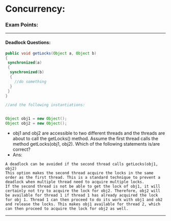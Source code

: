# Concurrency:


### Exam Points:

---

#### Deadlock Questions:
````java
public void getLocks(Object a, Object b)
{
 synchronized(a)
 {
  synchronized(b)
  {
    //do something
  }
 }
}

//and the following instantiations:


Object obj1 = new Object();
Object obj2 = new Object();

````
- obj1 and obj2 are accessible to two different threads and the threads are about to call the getLocks() method. Assume the first thread calls the method getLocks(obj1, obj2). Which of the following statements is/are correct?
- Ans: 
````text
A deadlock can be avoided if the second thread calls getLocks(obj1, obj2)
This option makes the second thread acquire the locks in the same order as the first thread. This is a standard technique to prevent a deadlock when multiple thread need to acquire multiple locks.
If the second thread is not be able to get the lock of obj1, it will certainly not try to acquire the lock for obj2. Therefore, obj2 will be available for thread 1 if thread 1 has already acquired the lock for obj 1. Thread 1 can then proceed to do its work with obj1 and ob2 and release the locks. This makes obj1 available for thread 2, which can then proceed to acquire the lock for obj2 as well.
````
---